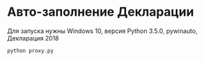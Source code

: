 # Авто-заполнение Декларации
Для запуска нужны Windows 10, версия Python 3.5.0, pywinauto, Декларация 2018 

``` dotnetcli
python proxy.py
```

